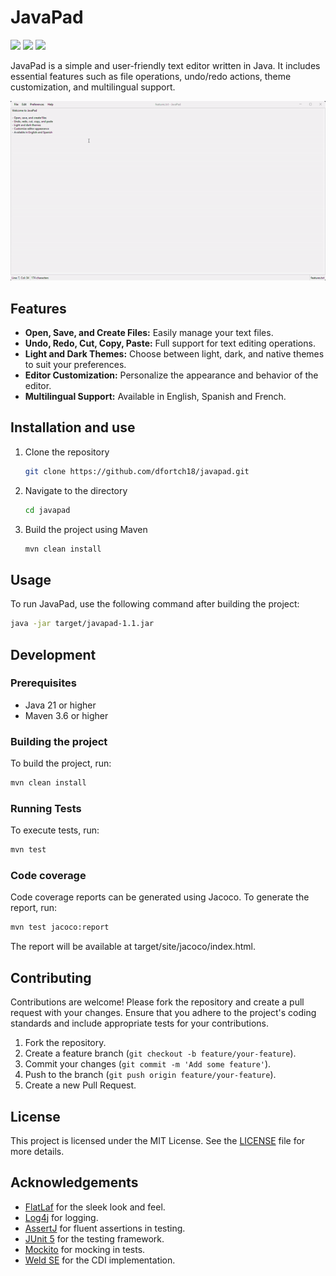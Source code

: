 # JavaPad

[![](https://img.shields.io/badge/OpenJDK-ED8B00?style=for-the-badge&logo=openjdk&logoColor=white)](https://openjdk.org/)
[![](https://img.shields.io/badge/apache_maven-C71A36?style=for-the-badge&logo=apachemaven&logoColor=white)](https://maven.apache.org/)
[![](https://img.shields.io/badge/Junit5-25A162?style=for-the-badge&logo=junit5&logoColor=white)](https://junit.org/junit5/)

JavaPad is a simple and user-friendly text editor written in Java. It includes essential features such as file operations, undo/redo actions, theme customization, and multilingual support.

![](./assets/javapad.gif)

## Features

- **Open, Save, and Create Files:** Easily manage your text files.
- **Undo, Redo, Cut, Copy, Paste:** Full support for text editing operations.
- **Light and Dark Themes:** Choose between light, dark, and native themes to suit your preferences.
- **Editor Customization:** Personalize the appearance and behavior of the editor.
- **Multilingual Support:** Available in English, Spanish and French.

## Installation and use

1. Clone the repository
    ```bash
    git clone https://github.com/dfortch18/javapad.git
    ```
2. Navigate to the directory
    ```bash
   cd javapad
   ```
3. Build the project using Maven
    ```bash
   mvn clean install
   ```

## Usage

To run JavaPad, use the following command after building the project:
```bash
java -jar target/javapad-1.1.jar
```

## Development

### Prerequisites

- Java 21 or higher
- Maven 3.6 or higher

### Building the project

To build the project, run:
```bash
mvn clean install
```

### Running Tests

To execute tests, run:

```bash
mvn test
```

### Code coverage

Code coverage reports can be generated using Jacoco. To generate the report, run:

```bash
mvn test jacoco:report
```

The report will be available at target/site/jacoco/index.html.

## Contributing

Contributions are welcome! Please fork the repository and create a pull request with your changes. Ensure that you adhere to the project's coding standards and include appropriate tests for your contributions.

1. Fork the repository.
2. Create a feature branch (`git checkout -b feature/your-feature`).
3. Commit your changes (`git commit -m 'Add some feature'`).
4. Push to the branch (`git push origin feature/your-feature`).
5. Create a new Pull Request.

## License

This project is licensed under the MIT License. See the [LICENSE](./LICENSE) file for more details.

## Acknowledgements

- [FlatLaf](https://github.com/JFormDesigner/FlatLaf) for the sleek look and feel.
- [Log4j](https://logging.apache.org/log4j/2.x/) for logging.
- [AssertJ](https://github.com/assertj/assertj) for fluent assertions in testing.
- [JUnit 5](https://junit.org/junit5/) for the testing framework.
- [Mockito](https://site.mockito.org/) for mocking in tests.
- [Weld SE](https://weld.cdi-spec.org/) for the CDI implementation.
